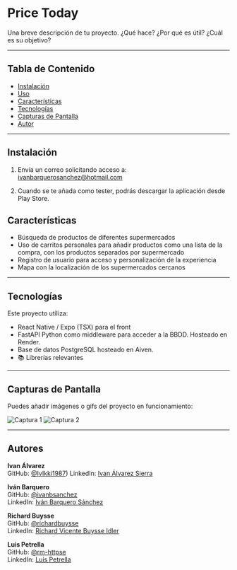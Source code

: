 # Price Today

Una breve descripción de tu proyecto. ¿Qué hace? ¿Por qué es útil? ¿Cuál es su objetivo?

---

## Tabla de Contenido

- [Instalación](#instalación)
- [Uso](#uso)
- [Características](#características)
- [Tecnologías](#tecnologías)
- [Capturas de Pantalla](#capturas-de-pantalla)
- [Autor](#autor)

---

## Instalación

1. Envía un correo solicitando acceso a:
ivanbarquerosanchez@hotmail.com

2. Cuando se te añada como tester, podrás descargar la aplicación desde Play Store.

## Características

- Búsqueda de productos de diferentes supermercados
- Uso de carritos personales para añadir productos como una lista de la compra, con los productos separados por supermercado
- Registro de usuario para acceso y personalización de la experiencia
- Mapa con la localización de los supermercados cercanos

---

## Tecnologías

Este proyecto utiliza:

- React Native / Expo (TSX) para el front
- FastAPI Python como middleware para acceder a la BBDD. Hosteado en Render.
- Base de datos PostgreSQL hosteado en Aiven.
- 📚 Librerías relevantes

---

## Capturas de Pantalla

Puedes añadir imágenes o gifs del proyecto en funcionamiento:

![Captura 1](./screenshots/captura1.png)
![Captura 2](./screenshots/captura2.gif)

---

## Autores

**Ivan Álvarez**  
GitHub: [@IvIkki1987](https://github.com/IvIkki1987)) 
LinkedIn: [Ivan Álvarez Sierra](https://www.linkedin.com/in/ivan-alvarez-sierra-8126a722b)

**Iván Barquero**  
GitHub: [@ivanbsanchez](https://github.com/ivanbsanchez)  
LinkedIn: [Iván Barquero Sánchez](https://www.linkedin.com/in/ivanbarquero/)

**Richard Buysse**  
GitHub: [@richardbuysse](https://github.com/richardbuysse)  
LinkedIn: [Richard Vicente Buysse Idler](https://www.linkedin.com/in/ivanbarquero/)

**Luis Petrella**  
GitHub: [@rm-httpse](https://github.com/rm-httpse)  
LinkedIn: [Luis Petrella](https://www.linkedin.com/in/luis-petrella-4788521a1/)
